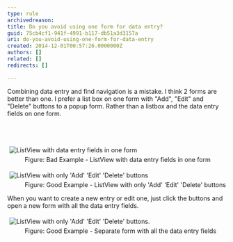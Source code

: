 ```yaml
---
type: rule
archivedreason: 
title: Do you avoid using one form for data entry?
guid: 75cb4cf1-941f-4991-b117-db51a3d3157a
uri: do-you-avoid-using-one-form-for-data-entry
created: 2014-12-01T00:57:26.0000000Z
authors: []
related: []
redirects: []

---
```



<p>Combining data entry and find navigation is a mistake. I think 2 forms 
are better than one. I prefer a list box on one form with &quot;Add&quot;, &quot;Edit&quot; 
and &quot;Delete&quot; buttons to a popup form. Rather than a listbox and the data
 entry fields on one form.</p>
<br><excerpt class='endintro'></excerpt><br>
<dl class="badImage"><dt>
      <img src="http&#58;//www.ssw.com.au/ssw/Standards/Rules/Images/Rule-2formbetter-bad-1.jpg" alt="ListView with data entry fields in one form" style="margin&#58;5px;" />
   </dt><dd>Figure&#58; Bad Example - ListView with data entry fields in one form</dd></dl><dl class="goodImage"><dt>
      <img src="http&#58;//www.ssw.com.au/ssw/Standards/Rules/Images/Rule-2formbetter-good-1.jpg" alt="ListView with only 'Add' 'Edit' 'Delete' buttons" style="margin&#58;5px;" />
   </dt><dd>Figure&#58; Good Example - ListView with only 'Add' 'Edit' 'Delete' buttons</dd></dl><p>When you want to create a new entry or edit one, just click the buttons and open a new form with all the data entry fields.</p><dl class="goodImage"><dt>
      <img src="http&#58;//www.ssw.com.au/ssw/Standards/Rules/Images/Rule-2formbetter-good-2.jpg" alt="ListView with only 'Add' 'Edit' 'Delete' buttons." style="margin&#58;5px;" />
   </dt><dd>Figure&#58; Good Example - Separate form with all the data entry fields</dd></dl>


